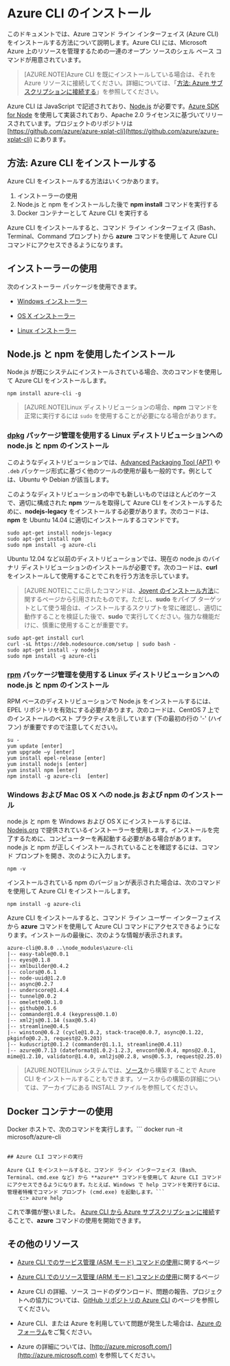 <properties
	pageTitle="Mac、Linux、および Windows への Azure CLI のインストール"
	description="Mac、Linux、および Windows に Azure CLI をインストールして Azure サービスの利用を開始する"
	editor="tysonn"
	manager="timlt"
	documentationCenter=""
	authors="dlepow"
	services=""/>

<tags
	ms.service="multiple"
	ms.workload="multiple"
	ms.tgt_pltfrm="command-line-interface"
	ms.devlang="na"
	ms.topic="article"
	ms.date="06/02/2015"
	ms.author="danlep"/>

# Azure CLI のインストール

このドキュメントでは、Azure コマンド ライン インターフェイス (Azure CLI) をインストールする方法について説明します。Azure CLI には、Microsoft Azure 上のリソースを管理するための一連のオープン ソースのシェル ベース コマンドが用意されています。

> [AZURE.NOTE]Azure CLI を既にインストールしている場合は、それを Azure リソースに接続してください。詳細については、「[方法: Azure サブスクリプションに接続する](xplat-cli-connect.md#configure)」を参照してください。

Azure CLI は JavaScript で記述されており、[Node.js](https://nodejs.org) が必要です。[Azure SDK for Node](https://github.com/azure/azure-sdk-for-node) を使用して実装されており、Apache 2.0 ライセンスに基づいてリリースされています。プロジェクトのリポジトリは [https://github.com/azure/azure-xplat-cli](https://github.com/azure/azure-xplat-cli) にあります。

<a id="install"></a>
## 方法: Azure CLI をインストールする

Azure CLI をインストールする方法はいくつかあります。

1. インストーラーの使用
2. Node.js と npm をインストールした後で **npm install** コマンドを実行する
3. Docker コンテナーとして Azure CLI を実行する

Azure CLI をインストールすると、コマンド ライン インターフェイス (Bash、Terminal、Command プロンプト) から **azure** コマンドを使用して Azure CLI コマンドにアクセスできるようになります。

## インストーラーの使用

次のインストーラー パッケージを使用できます。

* [Windows インストーラー][windows-installer]

* [OS X インストーラー](http://go.microsoft.com/fwlink/?LinkId=252249)

* [Linux インストーラー][linux-installer]


## Node.js と npm を使用したインストール

Node.js が既にシステムにインストールされている場合、次のコマンドを使用して Azure CLI をインストールします。

	npm install azure-cli -g

> [AZURE.NOTE]Linux ディストリビューションの場合、__npm__ コマンドを正常に実行するには `sudo` を使用することが必要になる場合があります。

### [dpkg](http://en.wikipedia.org/wiki/Dpkg) パッケージ管理を使用する Linux ディストリビューションへの node.js と npm のインストール
このようなディストリビューションでは、[Advanced Packaging Tool (APT)](http://en.wikipedia.org/wiki/Advanced_Packaging_Tool) や `.deb` パッケージ形式に基づく他のツールの使用が最も一般的です。例としては、Ubuntu や Debian が該当します。

このようなディストリビューションの中でも新しいものではほとんどのケースで、適切に構成された **npm** ツールを取得して Azure CLI をインストールするために、**nodejs-legacy** をインストールする必要があります。次のコードは、**npm** を Ubuntu 14.04 に適切にインストールするコマンドです。

	sudo apt-get install nodejs-legacy
	sudo apt-get install npm
	sudo npm install -g azure-cli

Ubuntu 12.04 など以前のディストリビューションでは、現在の node.js のバイナリ ディストリビューションのインストールが必要です。次のコードは、**curl** をインストールして使用することでこれを行う方法を示しています。

>[AZURE.NOTE]ここに示したコマンドは、[Joyent のインストール方法](https://github.com/joyent/node/wiki/installing-node.js-via-package-manager)に関するページから引用されたものです。ただし、**sudo** をパイプ ターゲットとして使う場合は、インストールするスクリプトを常に確認し、適切に動作することを検証した後で、**sudo** で実行してください。強力な機能だけに、慎重に使用することが重要です。

	sudo apt-get install curl
	curl -sL https://deb.nodesource.com/setup | sudo bash -
	sudo apt-get install -y nodejs
	sudo npm install -g azure-cli

### [rpm](http://en.wikipedia.org/wiki/RPM_Package_Manager) パッケージ管理を使用する Linux ディストリビューションへの node.js と npm のインストール

RPM ベースのディストリビューションで Node.js をインストールするには、EPEL リポジトリを有効にする必要があります。次のコードは、CentOS 7 上でのインストールのベスト プラクティスを示しています (下の最初の行の '-' (ハイフン) が重要ですので注意してください)。

	su -
	yum update [enter]
	yum upgrade –y [enter]
	yum install epel-release [enter]
	yum install nodejs [enter]
	yum install npm [enter]
	npm install -g azure-cli  [enter]

### Windows および Mac OS X への node.js および npm のインストール

node.js と npm を Windows および OS X にインストールするには、[Nodejs.org](https://nodejs.org/download/) で提供されているインストーラーを使用します。インストールを完了するために、コンピューターを再起動する必要がある場合があります。node.js と npm が正しくインストールされていることを確認するには、コマンド プロンプトを開き、次のように入力します。

	npm -v

インストールされている npm のバージョンが表示された場合は、次のコマンドを使用して Azure CLI をインストールします。

	npm install -g azure-cli

Azure CLI をインストールすると、コマンド ライン ユーザー インターフェイスから **azure** コマンドを使用して Azure CLI コマンドにアクセスできるようになります。インストールの最後に、次のような情報が表示されます。

	azure-cli@0.8.0 ..\node_modules\azure-cli
	|-- easy-table@0.0.1
	|-- eyes@0.1.8
	|-- xmlbuilder@0.4.2
	|-- colors@0.6.1
	|-- node-uuid@1.2.0
	|-- async@0.2.7
	|-- underscore@1.4.4
	|-- tunnel@0.0.2
	|-- omelette@0.1.0
	|-- github@0.1.6
	|-- commander@1.0.4 (keypress@0.1.0)
	|-- xml2js@0.1.14 (sax@0.5.4)
	|-- streamline@0.4.5
	|-- winston@0.6.2 (cycle@1.0.2, stack-trace@0.0.7, async@0.1.22, pkginfo@0.2.3, request@2.9.203)
	|-- kuduscript@0.1.2 (commander@1.1.1, streamline@0.4.11)
	|-- azure@0.7.13 (dateformat@1.0.2-1.2.3, envconf@0.0.4, mpns@2.0.1, mime@1.2.10, validator@1.4.0, xml2js@0.2.8, wns@0.5.3, request@2.25.0)

>[AZURE.NOTE]Linux システムでは、[ソース](http://go.microsoft.com/fwlink/?linkid=253472&clcid=0x409)から構築することで Azure CLI をインストールすることもできます。ソースからの構築の詳細については、アーカイブにある INSTALL ファイルを参照してください。

## Docker コンテナーの使用

Docker ホストで、次のコマンドを実行します。```
	docker run -it microsoft/azure-cli
```

## Azure CLI コマンドの実行

Azure CLI をインストールすると、コマンド ライン インターフェイス (Bash、Terminal、cmd.exe など) から **azure** コマンドを使用して Azure CLI コマンドにアクセスできるようになります。たとえば、Windows で help コマンドを実行するには、管理者特権でコマンド プロンプト (cmd.exe) を起動します。```
	c:> azure help
```

これで準備が整いました。 [Azure CLI から Azure サブスクリプションに接続](xplat-cli-connect.md)することで、**azure** コマンドの使用を開始できます。


<a id="additional-resources"></a>
## その他のリソース

* [Azure CLI でのサービス管理 (ASM モード) コマンドの使用][cliasm]に関するページ

* [Azure CLI でのリソース管理 (ARM モード) コマンドの使用][cliarm]に関するページ

* Azure CLI の詳細、ソース コードのダウンロード、問題の報告、プロジェクトへの協力については、[GitHub リポジトリの Azure CLI](https://github.com/azure/azure-xplat-cli) のページを参照してください。

* Azure CLI、または Azure を利用していて問題が発生した場合は、[Azure のフォーラム](http://social.msdn.microsoft.com/Forums/windowsazure/home)をご覧ください。

* Azure の詳細については、[http://azure.microsoft.com/](http://azure.microsoft.com) を参照してください。




[mac-installer]: http://go.microsoft.com/fwlink/?LinkId=252249
[windows-installer]: http://go.microsoft.com/?linkid=9828653&clcid=0x409
[linux-installer]: http://go.microsoft.com/fwlink/?linkid=253472
[cliasm]: virtual-machines-command-line-tools.md
[cliarm]: xplat-cli-azure-resource-manager.md

<!---HONumber=58_postMigration-->